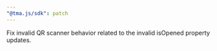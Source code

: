 ```yaml
---
"@tma.js/sdk": patch
---
```


Fix invalid QR scanner behavior related to the invalid isOpened property updates.
